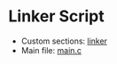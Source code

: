 # Linker Script

- Custom sections: [linker](linkers/STM32F411xC.ld)
- Main file: [main.c](app/Src/main.c)